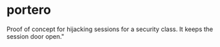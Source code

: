 # portero
Proof of concept for hijacking sessions for a security class. It keeps the session door open."
